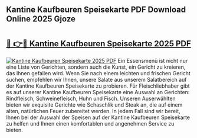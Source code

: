 ## Kantine Kaufbeuren Speisekarte PDF Download Online 2025 Gjoze

# <h2><a href="http://gc9wo6.nevu.top/?p=Kantine+Kaufbeuren+Speisekarte">🔗 👉🔴 Kantine Kaufbeuren Speisekarte 2025 PDF</a></h2>

[![Kantine Kaufbeuren Speisekarte 2025 PDF](https://i.imgur.com/dBaPXMq.png)](http://gc9wo6.nevu.top/?p=Kantine+Kaufbeuren+Speisekarte)
Ein Essensmenü ist nicht nur eine Liste von Gerichten, sondern auch die Kunst, ein Gericht zu kreieren, das Ihnen gefallen wird. Wenn Sie nach einem leichten und frischen Gericht suchen, empfehlen wir Ihnen, unsere Salate aus unserem Salatbereich auf der Kantine Kaufbeuren Speisekarte zu probieren. Für Fleischliebhaber gibt es auf unserer Kantine Kaufbeuren Speisekarte eine Auswahl an Gerichten: Rindfleisch, Schweinefleisch, Huhn und Fisch. Unseren Auserwählten bieten wir exquisite Gerichte wie Schaschlik und Steak an, die auf einem alten, natürlichen Feuer zubereitet werden. In jedem Fall sind wir bereit, Ihnen bei der Auswahl der Speisen auf der Kantine Kaufbeuren Speisekarte zu helfen und Ihnen einen komfortablen und angenehmen Service zu bieten.
